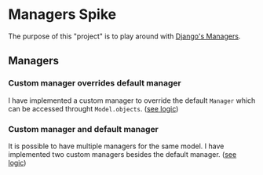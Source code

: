 # Managers Spike

The purpose of this "project" is to play around with [Django's Managers][managers].

## Managers

### Custom manager overrides default manager

I have implemented a custom manager to override the default `Manager`
which can be accessed throught `Model.objects`. ([see logic][custom-manager])

### Custom manager and default manager

It is possible to have multiple managers for the same model.
I have implemented two custom managers besides the default manager. ([see logic][multiple-managers])

[custom-manager]: ./foo/models/document.py
[managers]: https://docs.djangoproject.com/en/dev/topics/db/managers/
[multiple-managers]: ./foo/models/book.py
